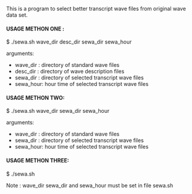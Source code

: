 This is a program to select better transcript wave files from original wave
data set.

#### USAGE METHON ONE :
$ ./sewa.sh wave_dir desc_dir sewa_dir sewa_hour

arguments:
* wave_dir : directory of standard wave files
* desc_dir : directory of wave description files
* sewa_dir : directory of selected transcript wave files
* sewa_hour: hour time of selected transcript wave files

#### USAGE METHON TWO:
$ ./sewa.sh wave_dir sewa_dir sewa_hour

arguments:
* wave_dir : directory of standard wave files
* sewa_dir : directory of selected transcript wave files
* sewa_hour: hour time of selected transcript wave files

#### USAGE METHON THREE:
$ ./sewa.sh

Note : wave_dir sewa_dir and sewa_hour must be set in file sewa.sh


